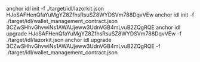 anchor idl init -f ./target/idl/lazorkit.json HJoSAFHenQfaYuMgYZ8ZfhsRsuSZ8WYDSVm788DqvVEw
anchor idl init -f ./target/idl/wallet_management_contract.json 3CZwSHhvGhvwiNs1AWAUjeww3UdnVGB4mLvuB2ZQgRQE
anchor idl upgrade HJoSAFHenQfaYuMgYZ8ZfhsRsuSZ8WYDSVm788DqvVEw -f ./target/idl/lazorkit.json
anchor idl upgrade 3CZwSHhvGhvwiNs1AWAUjeww3UdnVGB4mLvuB2ZQgRQE -f ./target/idl/wallet_management_contract.json